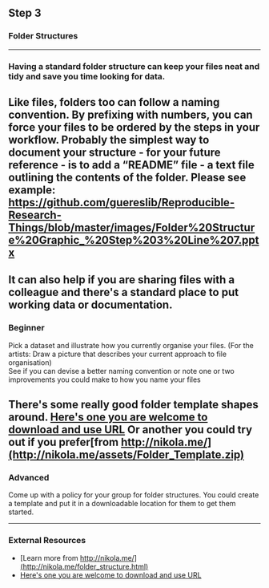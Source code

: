 ## Step 3
### Folder Structures
---
### Having a standard folder structure can keep your files neat and tidy and save you time looking for data.

Like files, folders too can follow a naming convention. By prefixing with numbers, you can force your files to be ordered by the steps in your workflow. Probably the simplest way to document your structure - for your future reference - is to add a “README” file - a text file outlining the contents of the folder. Please see example: 
https://github.com/guereslib/Reproducible-Research-Things/blob/master/images/Folder%20Structure%20Graphic_%20Step%203%20Line%207.pptx
---
It can also help if you are sharing files with a colleague and there's a standard place to put working data or documentation.
---
### Beginner
Pick a dataset and illustrate how you currently organise your files.
(For the artists: Draw a picture that describes your current approach to file organisation)  
See if you can devise a better naming convention or note one or two improvements you could make to how you name your files

There's some really good folder template shapes around. [Here's one you are welcome to download and use URL](https://github.com/guereslib/MyResearchProjects/archive/master.zip) 
Or another you could try out if you prefer[from http://nikola.me/](http://nikola.me/assets/Folder_Template.zip)
---
### Advanced

Come up with a policy for your group for folder structures. You could create a template and put it in a downloadable location for them to get them started. 

---
### External Resources
* [Learn more from http://nikola.me/](http://nikola.me/folder_structure.html)
* [Here's one you are welcome to download and use URL](https://github.com/guereslib/MyResearchProjects/archive/master.zip)
